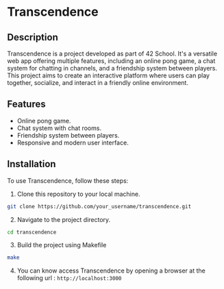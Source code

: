 # Transcendence

## Description

Transcendence is a project developed as part of 42 School. It's a versatile web app offering multiple features, including an online pong game, a chat system for chatting in channels, and a friendship system between players. This project aims to create an interactive platform where users can play together, socialize, and interact in a friendly online environment.

## Features

- Online pong game.
- Chat system with chat rooms.
- Friendship system between players.
- Responsive and modern user interface.

## Installation

To use Transcendence, follow these steps:

1. Clone this repository to your local machine.
```bash
git clone https://github.com/your_username/transcendence.git
```

2. Navigate to the project directory.
```bash
cd transcendence
```

3. Build the project using Makefile
```bash
make
```

4. You can know access Transcendence by opening a browser at the following url : `http://localhost:3000`
